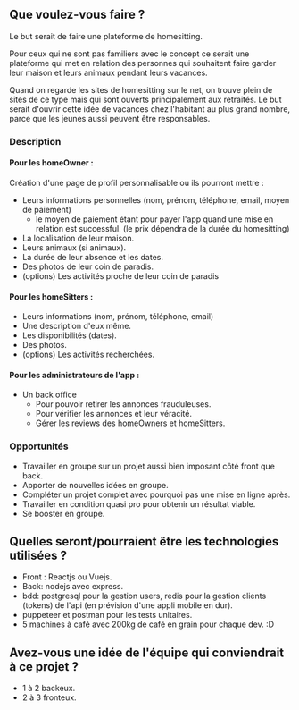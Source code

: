 ## Que voulez-vous faire ?

Le but serait de faire une plateforme de homesitting.

Pour ceux qui ne sont pas familiers avec le concept ce serait une plateforme qui met en relation des personnes qui souhaitent faire garder leur maison et leurs animaux pendant leurs vacances.

Quand on regarde les sites de homesitting sur le net, on trouve plein de sites de ce type mais qui sont ouverts principalement aux retraités. Le but serait d'ouvrir cette idée de vacances chez l'habitant au plus grand nombre, parce que les jeunes aussi peuvent être responsables.

### Description

#### Pour les homeOwner :

Création d'une page de profil personnalisable ou ils pourront mettre :

- Leurs informations personnelles (nom, prénom, téléphone, email, moyen de paiement)
  - le moyen de paiement étant pour payer l'app quand une mise en relation est successful. (le prix dépendra de la durée du homesitting)
- La localisation de leur maison.
- Leurs animaux (si animaux).
- La durée de leur absence et les dates.
- Des photos de leur coin de paradis.
- (options) Les activités proche de leur coin de paradis

#### Pour les homeSitters :

- Leurs informations (nom, prénom, téléphone, email)
- Une description d'eux même.
- Les disponibilités (dates).
- Des photos.
- (options) Les activités recherchées.

#### Pour les administrateurs de l'app :

- Un back office
  - Pour pouvoir retirer les annonces frauduleuses.
  - Pour vérifier les annonces et leur véracité.
  - Gérer les reviews des homeOwners et homeSitters.

### Opportunités

- Travailler en groupe sur un projet aussi bien imposant côté front que back.
- Apporter de nouvelles idées en groupe.
- Compléter un projet complet avec pourquoi pas une mise en ligne après.
- Travailler en condition quasi pro pour obtenir un résultat viable.
- Se booster en groupe.

## Quelles seront/pourraient être les technologies utilisées ?

- Front : Reactjs ou Vuejs.
- Back: nodejs avec express.
- bdd: postgresql pour la gestion users, redis pour la gestion clients (tokens) de l'api (en prévision d'une appli mobile en dur).
- puppeteer et postman pour les tests unitaires.
- 5 machines à café avec 200kg de café en grain pour chaque dev. :D

## Avez-vous une idée de l'équipe qui conviendrait à ce projet ?

- 1 à 2 backeux.
- 2 à 3 fronteux.
